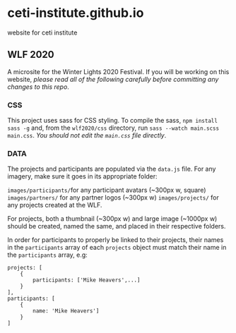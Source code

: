 # ceti-institute.github.io
website for ceti institute

## WLF 2020

A microsite for the Winter Lights 2020 Festival. If you will be working on this website, *please read all of the following carefully before committing any changes to this repo*.


### CSS

This project uses sass for CSS styling. To compile the sass, `npm install sass -g` and, from the `wlf2020/css` directory, run `sass --watch main.scss main.css`. *You should not edit the `main.css` file directly*.



### DATA

The projects and participants are populated via the `data.js` file. For any imagery, make sure it goes in its appropriate folder:

`images/participants/`for any participant avatars (~300px w, square)
`images/partners/` for any partner logos (~300px w)
`images/projects/` for any projects created at the WLF.

For projects, both a thumbnail (~300px w) and large image (~1000px w) should be created, named the same, and placed in their respective folders. 

In order for participants to properly be linked to their projects, their names in the `participants` array of each `projects` object must match their name in the `participants` array, e.g:

```
projects: [
    {
        participants: ['Mike Heavers',...]
    }
],
participants: [
    {
        name: 'Mike Heavers']
    }
]

```
